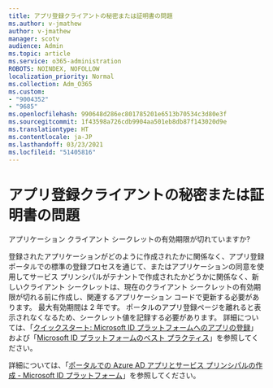 ```yaml
---
title: アプリ登録クライアントの秘密または証明書の問題
ms.author: v-jmathew
author: v-jmathew
manager: scotv
audience: Admin
ms.topic: article
ms.service: o365-administration
ROBOTS: NOINDEX, NOFOLLOW
localization_priority: Normal
ms.collection: Adm_O365
ms.custom:
- "9004352"
- "9685"
ms.openlocfilehash: 990648d286ec801785201e6513b70534c3d80e3f
ms.sourcegitcommit: 1f43598a726cdb9904aa501eb8db87f143020d9e
ms.translationtype: HT
ms.contentlocale: ja-JP
ms.lasthandoff: 03/23/2021
ms.locfileid: "51405816"
---
```

# <a name="app-registration-client-secret-or-certificate-issues"></a>アプリ登録クライアントの秘密または証明書の問題

アプリケーション クライアント シークレットの有効期限が切れていますか?

登録されたアプリケーションがどのように作成されたかに関係なく、アプリ登録ポータルでの標準の登録プロセスを通じて、またはアプリケーションの同意を使用してサービス プリンシパルがテナントで作成されたかどうかに関係なく、新しいクライアント シークレットは、現在のクライアント シークレットの有効期限が切れる前に作成し、関連するアプリケーション コードで更新する必要があります。 最大有効期間は 2 年です。 ポータルのアプリ登録ページを離れると表示されなくなるため、シークレット値を記録する必要があります。 詳細については、「[クイックスタート: Microsoft ID プラットフォームへのアプリの登録](https://docs.microsoft.com/azure/active-directory/develop/quickstart-register-app)」および「[Microsoft ID プラットフォームのベスト プラクティス](https://docs.microsoft.com/azure/active-directory/develop/identity-platform-integration-checklist#security)」を参照してください。

詳細については、「[ポータルでの Azure AD アプリとサービス プリンシパルの作成 - Microsoft ID プラットフォーム](https://docs.microsoft.com/azure/active-directory/develop/howto-create-service-principal-portal)」を参照してください。
